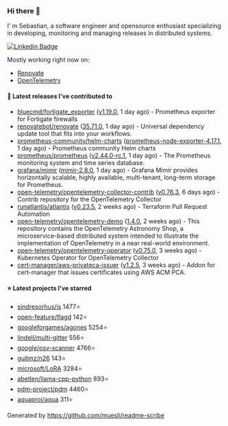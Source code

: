 ### Hi there 👋

I’ m Sebastian, a software engineer and opensource enthusiast specializing in developing, monitoring and managing releases in distributed systems.

[![Linkedin Badge](https://img.shields.io/badge/-LinkedIn-blue?style=flat&logo=Linkedin&logoColor=white&link=https://www.linkedin.com/in/sebastian-poxhofer/)](https://www.linkedin.com/in/sebastian-poxhofer/)

Mostly working right now on:
- [Renovate](https://github.com/renovatebot/renovate)
- [OpenTelemetry](https://github.com/open-telemetry)



#### 🚀 Latest releases I've contributed to

- [bluecmd/fortigate_exporter](https://github.com/bluecmd/fortigate_exporter) ([v1.19.0](https://github.com/bluecmd/fortigate_exporter/releases/tag/v1.19.0), 1 day ago) - Prometheus exporter for Fortigate firewalls
- [renovatebot/renovate](https://github.com/renovatebot/renovate) ([35.71.0](https://github.com/renovatebot/renovate/releases/tag/35.71.0), 1 day ago) - Universal dependency update tool that fits into your workflows.
- [prometheus-community/helm-charts](https://github.com/prometheus-community/helm-charts) ([prometheus-node-exporter-4.17.1](https://github.com/prometheus-community/helm-charts/releases/tag/prometheus-node-exporter-4.17.1), 1 day ago) - Prometheus community Helm charts
- [prometheus/prometheus](https://github.com/prometheus/prometheus) ([v2.44.0-rc.1](https://github.com/prometheus/prometheus/releases/tag/v2.44.0-rc.1), 1 day ago) - The Prometheus monitoring system and time series database.
- [grafana/mimir](https://github.com/grafana/mimir) ([mimir-2.8.0](https://github.com/grafana/mimir/releases/tag/mimir-2.8.0), 1 day ago) - Grafana Mimir provides horizontally scalable, highly available, multi-tenant, long-term storage for Prometheus.
- [open-telemetry/opentelemetry-collector-contrib](https://github.com/open-telemetry/opentelemetry-collector-contrib) ([v0.76.3](https://github.com/open-telemetry/opentelemetry-collector-contrib/releases/tag/v0.76.3), 6 days ago) - Contrib repository for the OpenTelemetry Collector
- [runatlantis/atlantis](https://github.com/runatlantis/atlantis) ([v0.23.5](https://github.com/runatlantis/atlantis/releases/tag/v0.23.5), 2 weeks ago) - Terraform Pull Request Automation
- [open-telemetry/opentelemetry-demo](https://github.com/open-telemetry/opentelemetry-demo) ([1.4.0](https://github.com/open-telemetry/opentelemetry-demo/releases/tag/1.4.0), 2 weeks ago) - This repository contains the OpenTelemetry Astronomy Shop, a microservice-based distributed system intended to illustrate the implementation of OpenTelemetry in a near real-world environment.
- [open-telemetry/opentelemetry-operator](https://github.com/open-telemetry/opentelemetry-operator) ([v0.75.0](https://github.com/open-telemetry/opentelemetry-operator/releases/tag/v0.75.0), 3 weeks ago) - Kubernetes Operator for OpenTelemetry Collector
- [cert-manager/aws-privateca-issuer](https://github.com/cert-manager/aws-privateca-issuer) ([v1.2.5](https://github.com/cert-manager/aws-privateca-issuer/releases/tag/v1.2.5), 3 weeks ago) - Addon for cert-manager that issues certificates using AWS ACM PCA.

#### ⭐ Latest projects I've starred

- [sindresorhus/is](https://github.com/sindresorhus/is) 1477⭐
- [open-feature/flagd](https://github.com/open-feature/flagd) 142⭐
- [googleforgames/agones](https://github.com/googleforgames/agones) 5254⭐
- [lindell/multi-gitter](https://github.com/lindell/multi-gitter) 556⭐
- [google/osv-scanner](https://github.com/google/osv-scanner) 4766⭐
- [guitmz/n26](https://github.com/guitmz/n26) 143⭐
- [microsoft/LoRA](https://github.com/microsoft/LoRA) 3284⭐
- [abetlen/llama-cpp-python](https://github.com/abetlen/llama-cpp-python) 893⭐
- [pdm-project/pdm](https://github.com/pdm-project/pdm) 4460⭐
- [aquaproj/aqua](https://github.com/aquaproj/aqua) 311⭐



Generated by https://github.com/muesli/readme-scribe
